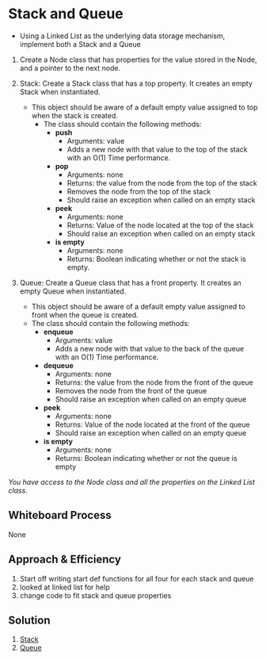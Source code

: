 
# Stack and Queue

- Using a Linked List as the underlying data storage mechanism, implement both a Stack and a Queue

1. Create a Node class that has properties for the value stored in the Node, and a pointer to the next node.

2. Stack: Create a Stack class that has a top property. It creates an empty Stack when instantiated.
    - This object should be aware of a default empty value assigned to top when the stack is created.
        - The class should contain the following methods:
          - **push**
            - Arguments: value
            - Adds a new node with that value to the top of the stack with an O(1) Time performance.
          - **pop**
            - Arguments: none
            - Returns: the value from the node from the top of the stack
            - Removes the node from the top of the stack
            - Should raise an exception when called on an empty stack
          - **peek**
            - Arguments: none
            - Returns: Value of the node located at the top of the stack
            - Should raise an exception when called on an empty stack
          - **is empty**
            - Arguments: none
            - Returns: Boolean indicating whether or not the stack is empty.

3. Queue: Create a Queue class that has a front property. It creates an empty Queue when instantiated.
    - This object should be aware of a default empty value assigned to front when the queue is created.
    - The class should contain the following methods:
      - **enqueue**
        - Arguments: value
        - Adds a new node with that value to the back of the queue with an O(1) Time performance.
      - **dequeue**
        - Arguments: none
        - Returns: the value from the node from the front of the queue
        - Removes the node from the front of the queue
        - Should raise an exception when called on an empty queue
      - **peek**
        - Arguments: none
        - Returns: Value of the node located at the front of the queue
        - Should raise an exception when called on an empty queue
      - **is empty**
        - Arguments: none
        - Returns: Boolean indicating whether or not the queue is empty

  *You have access to the Node class and all the properties on the Linked List class.*


## Whiteboard Process
<!-- Embedded whiteboard image -->
None

## Approach & Efficiency

1. Start off writing start def functions for all four for each stack and queue
2. looked at linked list for help
3. change code to fit stack and queue properties


## Solution

1. [Stack](../../data_structures/stack.py)
1. [Queue](../../data_structures/queue.py)

